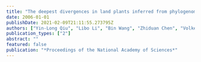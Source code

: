 ```yaml
---
title: "The deepest divergences in land plants inferred from phylogenomic evidence"
date: 2006-01-01
publishDate: 2021-02-09T21:11:55.273795Z
authors: ["Yin-Long Qiu", "Libo Li", "Bin Wang", "Zhiduan Chen", "Volker Knoop", "Milena Groth-Malonek", "Olena Dombrovska", "Jungho Lee", "Livija Kent", "Joshua Rest", " others"]
publication_types: ["2"]
abstract: ""
featured: false
publication: "*Proceedings of the National Academy of Sciences*"
---
```



